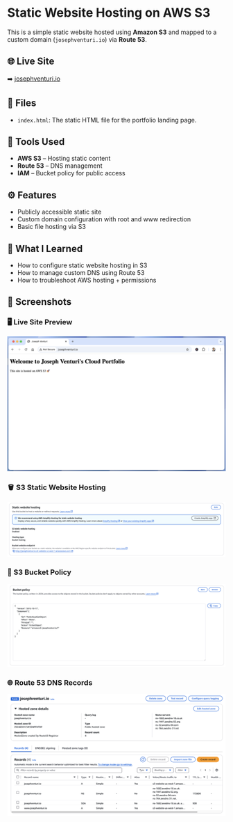 # Static Website Hosting on AWS S3

This is a simple static website hosted using **Amazon S3** and mapped to a custom domain (`josephventuri.io`) via **Route 53**.

## 🌐 Live Site  
➡️ [josephventuri.io](http://josephventuri.io)


## 📁 Files
- `index.html`: The static HTML file for the portfolio landing page.

## 🧰 Tools Used
- **AWS S3** – Hosting static content
- **Route 53** – DNS management
- **IAM** – Bucket policy for public access

## ⚙️ Features
- Publicly accessible static site
- Custom domain configuration with root and www redirection
- Basic file hosting via S3

## 🧠 What I Learned
- How to configure static website hosting in S3
- How to manage custom DNS using Route 53
- How to troubleshoot AWS hosting + permissions

## 📸 Screenshots

### 🖥️ Live Site Preview  
![Live Site](./site-live-preview.png)

### 🪣 S3 Static Website Hosting  
![S3 Static Hosting](./s3-static-hosting.png)

### 🔐 S3 Bucket Policy  
![S3 Bucket Policy](./s3-bucket-policy.png)

### 🌐 Route 53 DNS Records  
![Route 53 Records](./route53-records.png)



